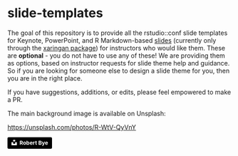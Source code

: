 
# slide-templates


The goal of this repository is to provide all the rstudio::conf slide templates for Keynote, PowerPoint, and R Markdown-based [slides](https://rstudio-conf-2020.github.io/slide-templates/xaringan/index.html) (currently only through the [xaringan package](https://github.com/yihui/xaringan)) for instructors who would like them. These are **optional** - you do not have to use any of these! We are providing them as options, based on instructor requests for slide theme help and guidance. So if you are looking for someone else to design a slide theme for you, then you are in the right place.

If you have suggestions, additions, or edits, please feel empowered to make a PR.

The main background image is available on Unsplash:

https://unsplash.com/photos/R-WtV-QyVnY

<a style="background-color:black;color:white;text-decoration:none;padding:4px 6px;font-family:-apple-system, BlinkMacSystemFont, &quot;San Francisco&quot;, &quot;Helvetica Neue&quot;, Helvetica, Ubuntu, Roboto, Noto, &quot;Segoe UI&quot;, Arial, sans-serif;font-size:12px;font-weight:bold;line-height:1.2;display:inline-block;border-radius:3px" href="https://unsplash.com/@robertbye?utm_medium=referral&amp;utm_campaign=photographer-credit&amp;utm_content=creditBadge" target="_blank" rel="noopener noreferrer" title="Download free do whatever you want high-resolution photos from Robert Bye"><span style="display:inline-block;padding:2px 3px"><svg xmlns="http://www.w3.org/2000/svg" style="height:12px;width:auto;position:relative;vertical-align:middle;top:-2px;fill:white" viewBox="0 0 32 32"><title>unsplash-logo</title><path d="M10 9V0h12v9H10zm12 5h10v18H0V14h10v9h12v-9z"></path></svg></span><span style="display:inline-block;padding:2px 3px">Robert Bye</span></a>
